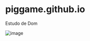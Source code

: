 # piggame.github.io
Estudo de Dom

![image](https://user-images.githubusercontent.com/60827025/138946219-1c27e3da-7c2a-4873-9fb9-e246d168e4e3.png)
